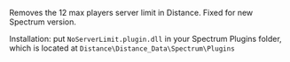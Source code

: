 Removes the 12 max players server limit in Distance. Fixed for new Spectrum version.

Installation: put `NoServerLimit.plugin.dll` in your Spectrum Plugins folder, which is located at `Distance\Distance_Data\Spectrum\Plugins`